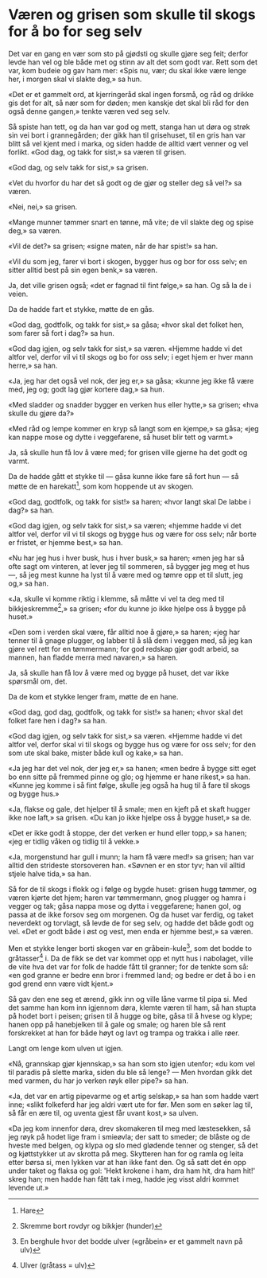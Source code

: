 # Væren og grisen som skulle til skogs for å bo for seg selv

Det var en gang en vær som sto på gjødsti og skulle gjøre seg feit; derfor levde han vel og ble både met og stinn av alt det som godt var. Rett som det var, kom budeie og gav ham mer: «Spis nu, vær; du skal ikke være lenge her, i morgen skal vi slakte deg,» sa hun.

«Det er et gammelt ord, at kjerringeråd skal ingen forsmå, og råd og drikke gis det for alt, så nær som for døden; men kanskje det skal bli råd for den også denne gangen,» tenkte væren ved seg selv.

Så spiste han tett, og da han var god og mett, stanga han ut døra og strøk sin vei bort i grannegården; der gikk han til grisehuset, til en gris han var blitt så vel kjent med i marka, og siden hadde de alltid vært venner og vel forlikt. «God dag, og takk for sist,» sa væren til grisen.

«God dag, og selv takk for sist,» sa grisen.

«Vet du hvorfor du har det så godt og de gjør og steller deg så vel?» sa væren.

«Nei, nei,» sa grisen.

«Mange munner tømmer snart en tønne, må vite; de vil slakte deg og spise deg,» sa væren.

«Vil de det?» sa grisen; «signe maten, når de har spist!» sa han.

«Vil du som jeg, farer vi bort i skogen, bygger hus og bor for oss selv; en sitter alltid best på sin egen benk,» sa væren.

Ja, det ville grisen også; «det er fagnad til fint følge,» sa han. Og så la de i veien.

Da de hadde fart et stykke, møtte de en gås.

«God dag, godtfolk, og takk for sist,» sa gåsa; «hvor skal det folket hen, som farer så fort i dag?» sa hun.

«God dag igjen, og selv takk for sist,» sa væren. «Hjemme hadde vi det altfor vel, derfor vil vi til skogs og bo for oss selv; i eget hjem er hver mann herre,» sa han.

«Ja, jeg har det også vel nok, der jeg er,» sa gåsa; «kunne jeg ikke få være med, jeg og; godt lag gjør kortere dag,» sa hun.

«Med sladder og snadder bygger en verken hus eller hytte,» sa grisen; «hva skulle du gjøre da?»

«Med råd og lempe kommer en kryp så langt som en kjempe,» sa gåsa; «jeg kan nappe mose og dytte i veggefarene, så huset blir tett og varmt.»

Ja, så skulle hun få lov å være med; for grisen ville gjerne ha det godt og varmt.

Da de hadde gått et stykke til — gåsa kunne ikke fare så fort hun — så møtte de en harekatt[^1], som kom hoppende ut av skogen.

«God dag, godtfolk, og takk for sist!» sa haren; «hvor langt skal De labbe i dag?» sa han.

«God dag igjen, og selv takk for sist,» sa væren; «hjemme hadde vi det altfor vel, derfor vil vi til skogs og bygge hus og være for oss selv; når borte er fristet, er hjemme best,» sa han.

«Nu har jeg hus i hver busk, hus i hver busk,» sa haren; «men jeg har så ofte sagt om vinteren, at lever jeg til sommeren, så bygger jeg meg et hus —, så jeg mest kunne ha lyst til å være med og tømre opp et til slutt, jeg og,» sa han.

«Ja, skulle vi komme riktig i klemme, så måtte vi vel ta deg med til bikkjeskremme[^2],» sa grisen; «for du kunne jo ikke hjelpe oss å bygge på huset.»

«Den som i verden skal være, får alltid noe å gjøre,» sa haren; «jeg har tenner til å gnage plugger, og labber til å slå dem i veggen med, så jeg kan gjøre vel rett for en tømmermann; for god redskap gjør godt arbeid, sa mannen, han fladde merra med navaren,» sa haren.

Ja, så skulle han få lov å være med og bygge på huset, det var ikke spørsmål om, det.

Da de kom et stykke lenger fram, møtte de en hane.

«God dag, god dag, godtfolk, og takk for sist!» sa hanen; «hvor skal det folket fare hen i dag?» sa han.

«God dag igjen, og selv takk for sist,» sa væren. «Hjemme hadde vi det altfor vel, derfor skal vi til skogs og bygge hus og være for oss selv; for den som ute skal bake, mister både kull og kake,» sa han.

«Ja jeg har det vel nok, der jeg er,» sa hanen; «men bedre å bygge sitt eget bo enn sitte på fremmed pinne og glo; og hjemme er hane rikest,» sa han. «Kunne jeg komme i så fint følge, skulle jeg også ha hug til å fare til skogs og bygge hus.»

«Ja, flakse og gale, det hjelper til å smale; men en kjeft på et skaft hugger ikke noe laft,» sa grisen. «Du kan jo ikke hjelpe oss å bygge huset,» sa de.

«Det er ikke godt å stoppe, der det verken er hund eller topp,» sa hanen; «jeg er tidlig våken og tidlig til å vekke.»

«Ja, morgenstund har gull i munn; la ham få være med!» sa grisen; han var alltid den strideste storsoveren han. «Søvnen er en stor tyv; han vil alltid stjele halve tida,» sa han.

Så for de til skogs i flokk og i følge og bygde huset: grisen hugg tømmer, og væren kjørte det hjem; haren var tømmermann, gnog plugger og hamra i vegger og tak; gåsa nappa mose og dytta i veggefarene; hanen gol, og passa at de ikke forsov seg om morgenen. Og da huset var ferdig, og taket neverdekt og torvlagt, så levde de for seg selv, og hadde det både godt og vel. «Det er godt både i øst og vest, men enda er hjemme best,» sa væren.

Men et stykke lenger borti skogen var en gråbein-kule[^3], som det bodde to gråtasser[^4] i. Da de fikk se det var kommet opp et nytt hus i nabolaget, ville de vite hva det var for folk de hadde fått til granner; for de tenkte som så: «en god granne er bedre enn bror i fremmed land; og bedre er det å bo i en god grend enn være vidt kjent.»

Så gav den ene seg et ærend, gikk inn og ville låne varme til pipa si. Med det samme han kom inn igjennom døra, klemte væren til ham, så han stupta på hodet bort i peisen; grisen til å hugge og bite, gåsa til å hvese og klype; hanen opp på hanebjelken til å gale og smale; og haren ble så rent forskrekket at han for både høyt og lavt og trampa og trakka i alle røer.

Langt om lenge kom ulven ut igjen.

«Nå, grannskap gjør kjennskap,» sa han som sto igjen utenfor; «du kom vel til paradis på slette marka, siden du ble så lenge? — Men hvordan gikk det med varmen, du har jo verken røyk eller pipe?» sa han.

«Ja, det var en artig pipevarme og et artig selskap,» sa han som hadde vært inne; «slikt folkeferd har jeg aldri vært ute for før. Men som en søker lag til, så får en ære til, og uventa gjest får uvant kost,» sa ulven.

«Da jeg kom innenfor døra, drev skomakeren til meg med læstesekken, så jeg røyk på hodet lige fram i smieøvla; der satt to smeder; de blåste og de hveste med belgen, og klypa og slo med glødende tenner og stenger, så det og kjøttstykker ut av skrotta på meg. Skytteren han for og ramla og leita etter børsa si, men lykken var at han ikke fant den. Og så satt det én opp under taket og flaksa og gol: 'Hekt krokene i ham, dra ham hit, dra ham hit!' skreg han; men hadde han fått tak i meg, hadde jeg visst aldri kommet levende ut.»

[^1]: Hare
[^2]: Skremme bort rovdyr og bikkjer (hunder)
[^3]: En berghule hvor det bodde ulver («gråbein» er et gammelt navn på ulv)
[^4]: Ulver (gråtass = ulv)